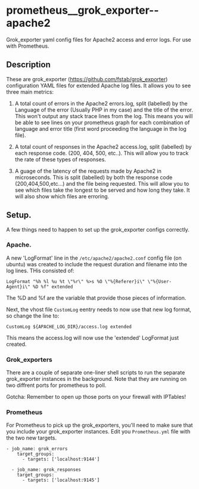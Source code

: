 # prometheus__grok_exporter--apache2
Grok_exporter yaml config files for Apache2 access and error logs. For use with Prometheus.

## Description
These are grok_exporter (https://github.com/fstab/grok_exporter) configuration YAML files for extended Apache log files. It allows you to see three main metrics:

1. A total count of errors in the Apache2 errors.log, split (labelled) by the Language of the error (Usually PHP in my case) and the title of the error. This won't output any stack trace lines from the log.
This means you will be able to see lines on your prometheus graph for each combination of language and error title (first word proceeding the language in the log file).

2. A total count of responses in the Apache2 access.log, split (labelled) by each response code. (200, 404, 500, etc..). This will allow you to track the rate of these types of responses.

3. A guage of the latency of the requests made by Apache2 in microseconds. This is split (labelled) by both the response code (200,404,500,etc...) and the file being requested. This will allow you to see which files take the longest to be served and how long they take. It will also show which files are erroring.

## Setup.

A few things need to happen to set up the grok_exporter configs correctly.

### Apache. 

A new 'LogFormat' line in the `/etc/apache2/apache2.conf` config file (on ubuntu) was created to include the request duration and filename into the log lines. THis consisted of:

```
LogFormat "%h %l %u %t \"%r\" %>s %O \"%{Referer}i\" \"%{User-Agent}i\" %D %f" extended
```
The %D and %f are the variable that provide those pieces of information.

Next, the vhost file `CustomLog` eentry needs to now use that new log format, so change the line to:

```
CustomLog ${APACHE_LOG_DIR}/access.log extended 
```

This means the access.log will now use the 'extended' LogFormat just created.

### Grok_exporters

There are a couple of separate one-liner shell scripts to run the separate grok_exporter instances in the background. Note that they are running on two diffrent ports for prometheus to poll. 

Gotcha: Remember to open up those ports on your firewall with IPTables!

### Prometheus

For Prometheus to pick up the grok_exporters, you'll need to make sure that you include your grok_exporter instances. Edit you `Prometheus.yml` file with the two new targets.

```
- job_name: grok_errors
    target_groups:
      - targets: ['localhost:9144']

  - job_name: grok_responses
    target_groups:
      - targets: ['localhost:9145']
```
